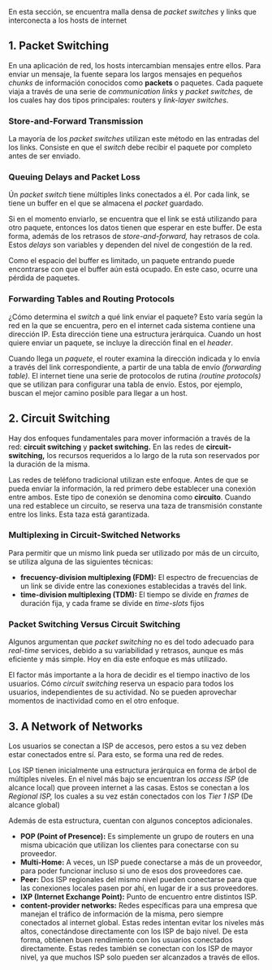 En esta sección, se encuentra malla densa de *packet switches* y links que interconecta a los hosts de internet

## 1. Packet Switching

En una aplicación de red, los hosts intercambian mensajes entre ellos. Para enviar un mensaje, la fuente separa los largos mensajes en pequeños *chunks* de información conocidos como **packets** o paquetes. Cada paquete viaja a través de una serie de *communication links* y *packet switches,* de los cuales hay dos tipos principales: routers y *link-layer switches*.

### Store-and-Forward Transmission

La mayoría de los *packet switches* utilizan este método en las entradas del los links. Consiste en que el *switch* debe recibir el paquete por completo antes de ser enviado.

### Queuing Delays and Packet Loss

Ún *packet switch* tiene múltiples links conectados a él. Por cada link, se tiene un buffer en el que se almacena el *packet* guardado.

Si en el momento enviarlo, se encuentra que el link se está utilizando para otro paquete, entonces los datos tienen que esperar en este buffer. De esta forma, además de los retrasos de *store-and-forward,* hay retrasos de cola. Estos *delays* son variables y dependen del nivel de congestión de la red.

Como el espacio del buffer es limitado, un paquete entrando puede encontrarse con que el buffer aún está ocupado. En este caso, ocurre una pérdida de paquetes.

### Forwarding Tables and Routing Protocols

¿Cómo determina el *switch* a qué link enviar el paquete? Esto varía según la red en la que se encuentra, pero en el internet cada sistema contiene una dirección IP. Esta dirección tiene una estructura jerárquica. Cuando un host quiere enviar un paquete, se incluye la dirección final en el *header*.

Cuando llega un *paquete*, el router examina la dirección indicada y lo envía a través del link correspondiente, a partir de una tabla de envío *(forwarding table).* El internet tiene una serie de protocolos de rutina *(routine protocols)* que se utilizan para configurar una tabla de envío. Estos, por ejemplo, buscan el mejor camino posible para llegar a un host.

## 2. Circuit Switching

Hay dos enfoques fundamentales para mover información a través de la red: **circuit switching** y **packet switching.** En las redes de **circuit-switching,** los recursos requeridos a lo largo de la ruta son reservados por la duración de la misma.

Las redes de teléfono tradicional utilizan este enfoque. Antes de que se pueda enviar la información, la red primero debe establecer una conexión entre ambos. Este tipo de conexión se denomina como **circuito**. Cuando una red establece un circuito, se reserva una taza de transmisión constante entre los links. Esta taza está garantizada.

### Multiplexing in Circuit-Switched Networks

Para permitir que un mismo link pueda ser utilizado por más de un circuito, se utiliza alguna de las siguientes técnicas:

- **frecuency-division multiplexing (FDM):** El espectro de frecuencias de un link se divide entre las conexiones establecidas a través del link.
- **time-division multiplexing (TDM):** El tiempo se divide en *frames* de duración fija, y cada frame se divide en *time-slots* fijos

### Packet Switching Versus Circuit Switching

Algunos argumentan que *packet switching* no es del todo adecuado para *real-time* services, debido a su variabilidad y retrasos, aunque es más eficiente y más simple. Hoy en día este enfoque es más utilizado.

El factor más importante a la hora de decidir es el tiempo inactivo de los usuarios. Cómo *circuit switching* reserva un espacio para todos los usuarios, independientes de su actividad. No se pueden aprovechar momentos de inactividad como en el otro enfoque.

## 3. A Network of Networks

Los usuarios se conectan a ISP de accesos, pero estos a su vez deben estar conectados entre sí. Para esto, se forma una red de redes.

Los ISP tienen inicialmente una estructura jerárquica en forma de árbol de múltiples niveles. En el nivel más bajo se encuentran los *access ISP* (de alcance local) que proveen internet a las casas. Estos se conectan a los *Regional ISP,* los cuales a su vez están conectados con los *Tier 1 ISP* (De alcance global)

Además de esta estructura, cuentan con algunos conceptos adicionales.

- **POP (Point of Presence):** Es simplemente un grupo de routers en una misma ubicación que utilizan los clientes para conectarse con su proveedor.
- **Multi-Home:** A veces, un ISP puede conectarse a más de un proveedor, para poder funcionar incluso si uno de esos dos proveedores cae.
- **Peer:** Dos ISP regionales del mismo nivel pueden conectarse para que las conexiones locales pasen por ahí, en lugar de ir a sus proveedores.
- **IXP (Internet Exchange Point):** Punto de encuentro entre distintos ISP.
- **content-provider networks:** Redes específicas para una empresa que manejan el tráfico de información de la misma, pero siempre conectados al internet global. Estas redes intentan evitar los niveles más altos, conectándose directamente con los ISP de bajo nivel. De esta forma, obtienen buen rendimiento con los usuarios conectados directamente. Estas redes también se conectan con los ISP de mayor nivel, ya que muchos ISP solo pueden ser alcanzados a través de ellos.
